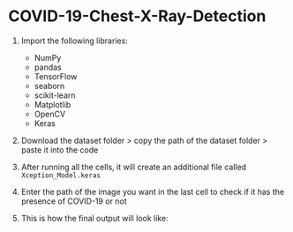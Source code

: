 # COVID-19-Chest-X-Ray-Detection

1. Import the following libraries:
   - NumPy
   - pandas
   - TensorFlow
   - seaborn
   - scikit-learn
   - Matplotlib
   - OpenCV
   - Keras
  
2. Download the dataset folder > copy the path of the dataset folder > paste it into the code

3. After running all the cells, it will create an additional file called `Xception_Model.keras`

4. Enter the path of the image you want in the last cell to check if it has the presence of COVID-19 or not

5. This is how the final output will look like: 

